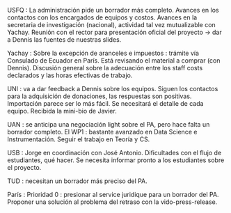 
USFQ : La administración pide un borrador más completo. Avances en los contactos con los encargados de equipos y costos. Avances en la secretaria de investigación (nacional), actividad tal vez mutualizable con Yachay. Reunión con el rector para presentación oficial del proyecto -> dar a Dennis las fuentes de nuestras slides.

Yachay : Sobre la excepción de aranceles e impuestos : trámite vía Consulado de Ecuador en París. Está revisando el material a comprar (con Dennis). Discusión general sobre la adecuación entre los staff costs declarados y las horas efectivas de trabajo.

UNI : va a dar feedback a Dennis sobre los equipos. Siguen los contactos para la adquisición de donaciones, las respuestas son positivas. Importación parece ser lo más fácil. Se necesitará el detalle de cada equipo. Recibida la mini-bio de Javier.

UAN : se anticipa una negociación light sobre el PA, pero hace falta un borrador completo. El WP1 : bastante avanzado en Data Science e Instrumentación. Seguir el trabajo en Teoría y CS.

USB : Jorge en coordinación con José Antonio. Dificultades con el flujo de estudiantes, qué hacer. Se necesita informar pronto a los estudiantes sobre el proyecto.

TUD : necesitan un borrador más preciso del PA.

París : Prioridad 0 : presionar al service juridique para un borrador del PA. Proponer una solución al problema del retraso con la vido-press-release.
 
